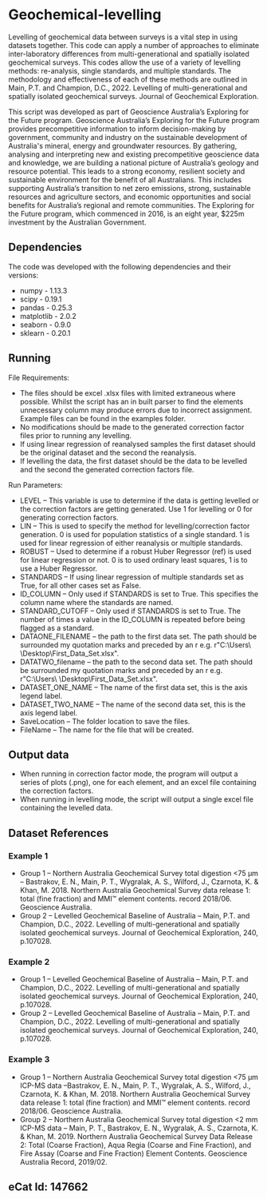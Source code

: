 # Geochemical-levelling

Levelling of geochemical data between surveys is a vital step in using datasets together. This code can apply a number of approaches to eliminate inter-laboratory differences from multi-generational and spatially isolated geochemical surveys. This codes allow the use of a variety of levelling methods: re-analysis, single standards, and multiple standards. The methodology and effectiveness of each of these methods are outlined in Main, P.T. and Champion, D.C., 2022. Levelling of multi-generational and spatially isolated geochemical surveys. Journal of Geochemical Exploration.

This script was developed as part of Geoscience Australia’s Exploring for the Future program. Geoscience Australia’s Exploring for the Future program provides precompetitive information to inform decision-making by government, community and industry on the sustainable development of Australia's mineral, energy and groundwater resources. By gathering, analysing and interpreting new and existing precompetitive geoscience data and knowledge, we are building a national picture of Australia’s geology and resource potential. This leads to a strong economy, resilient society and sustainable environment for the benefit of all Australians. This includes supporting Australia’s transition to net zero emissions, strong, sustainable resources and agriculture sectors, and economic opportunities and social benefits for Australia’s regional and remote communities. The Exploring for the Future program, which commenced in 2016, is an eight year, $225m investment by the Australian Government.

## Dependencies
The code was developed with the following dependencies and their versions:
* numpy - 1.13.3
* scipy - 0.19.1
* pandas - 0.25.3
* matplotlib - 2.0.2
* seaborn - 0.9.0
* sklearn - 0.20.1

## Running
File Requirements: 
* The files should be excel .xlsx files with limited extraneous where possible. Whilst the script has an in built parser to find the elements unnecessary column may produce errors due to incorrect assignment. Example files can be found in the examples folder.
* No modifications should be made to the generated correction factor files prior to running any levelling.
* If using linear regression of reanalysed samples the first dataset should be the original dataset and the second the reanalysis.
* If levelling the data, the first dataset should be the data to be levelled and the second the generated correction factors file.

Run Parameters:
* LEVEL – This variable is use to determine if the data is getting levelled or the correction factors are getting generated. Use 1 for levelling or 0 for generating correction factors.
* LIN – This is used to specify the method for levelling/correction factor generation. 0 is used for population statistics of a single standard. 1 is used for linear regression of either reanalysis or multiple standards.
* ROBUST – Used to determine if a robust Huber Regressor (ref) is used for linear regression or not. 0 is to used ordinary least squares, 1 is to use a Huber Regressor.
* STANDARDS – If using linear regression of multiple standards set as True, for all other cases set as False. 
* ID_COLUMN – Only used if STANDARDS is set to True. This specifies the column name where the standards are named.
* STANDARD_CUTOFF  – Only used if STANDARDS is set to True. The number of times a value in the ID_COLUMN is repeated before being flagged as a standard.
* DATAONE_FILENAME – the path to the first data set. The path should be surrounded my quotation marks and preceded by an r e.g.  r"C:\Users\ \Desktop\First_Data_Set.xlsx".
* DATATWO_filename – the path to the second data set. The path should be surrounded my quotation marks and preceded by an r e.g.  r"C:\Users\ \Desktop\First_Data_Set.xlsx".
* DATASET_ONE_NAME – The name of the first data set, this is the axis legend label.
* DATASET_TWO_NAME – The name of the second data set, this is the axis legend label.
* SaveLocation – The folder location to save the files.
* FileName – The name for the file that will be created.

## Output data

* When running in correction factor mode, the program will output a series of plots (.png), one for each element, and an excel file containing the correction factors. 
* When running in levelling mode, the script will output a single excel file containing the levelled data.

## Dataset References
### Example 1
*	Group 1 – Northern Australia Geochemical Survey total digestion <75 µm – Bastrakov, E. N., Main, P. T., Wygralak, A. S., Wilford, J., Czarnota, K. & Khan, M. 2018. Northern Australia Geochemical Survey data release 1: total (fine fraction) and MMI™ element contents. record 2018/06. Geoscience Australia.
*	Group 2 – Levelled Geochemical Baseline of Australia – Main, P.T. and Champion, D.C., 2022. Levelling of multi-generational and spatially isolated geochemical surveys. Journal of Geochemical Exploration, 240, p.107028.
### Example 2
*	Group 1 – Levelled Geochemical Baseline of Australia – Main, P.T. and Champion, D.C., 2022. Levelling of multi-generational and spatially isolated geochemical surveys. Journal of Geochemical Exploration, 240, p.107028.
*	Group 2 – Levelled Geochemical Baseline of Australia – Main, P.T. and Champion, D.C., 2022. Levelling of multi-generational and spatially isolated geochemical surveys. Journal of Geochemical Exploration, 240, p.107028.
### Example 3
*	Group 1 – Northern Australia Geochemical Survey total digestion <75 µm ICP-MS data –Bastrakov, E. N., Main, P. T., Wygralak, A. S., Wilford, J., Czarnota, K. & Khan, M. 2018. Northern Australia Geochemical Survey data release 1: total (fine fraction) and MMI™ element contents. record 2018/06. Geoscience Australia.
*	Group 2 – Northern Australia Geochemical Survey total digestion <2 mm ICP-MS data – Main, P. T., Bastrakov, E. N., Wygralak, A. S., Czarnota, K. & Khan, M. 2019. Northern Australia Geochemical Survey Data Release 2: Total (Coarse Fraction), Aqua Regia (Coarse and Fine Fraction), and Fire Assay (Coarse and Fine Fraction) Element Contents. Geoscience Australia Record, 2019/02.

## eCat Id: 147662


